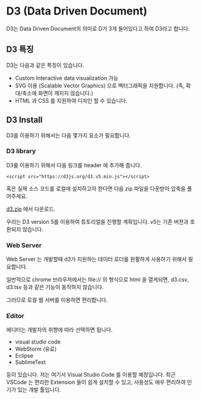 # D3 (Data Driven Document)

D3는 Data Driven Document의 의미로 D가 3개 들어있다고 하여 D3라고 합니다.

## D3 특징

D3는 다음과 같은 특징이 있습니다.

-   Custom Interactive data visualization 가능
-   SVG 이용 (Scalable Vector Graphics) 으로 벡터그래픽을 지원합니다. (즉, 확대/축소에 화면이 깨지지 않습니다.)
-   HTML 과 CSS 를 지원하여 디자인 할 수 있습니다.

## D3 Install

D3를 이용하기 위해서는 다음 몇가지 요소가 필요합니다.

### D3 library

D3룰 이용하기 위해서 다음 링크를 header 에 추가해 줍니다.

```
<script src="https://d3js.org/d3.v5.min.js"></script>
```

혹은 실제 소스 코드를 로컬에 설치하고자 한다면 다음 zip 파일을 다운받아 압축을 풀어주세요.

[d3.zip](https://github.com/d3/d3/releases/download/v5.9.7/d3.zip) 에서 다운로드.

우리는 D3 version 5를 이용하여 튜토리얼을 진행할 계획입니다.
v5는 기존 버젼과 호환되지 않습니다.

### Web Server

Web Server 는 개발할때 d3가 지원하는 데이터 로더를 원활하게 사용하기 위해서 필요합니다.

일반적으로 chrome 브라우저에서는 file:// 의 형식으로 html 을 열게되면, d3.csv, d3.tsv 등과 같은 기능이 동작하지 않습니다.

그러므로 로컬 웹 서버를 이용하면 편리합니다.

### Editor

에디터는 개발자의 취향에 따라 선택하면 됩니다.

-   visual studio code
-   WebStorm (유료)
-   Eclipse
-   SublimeText

등이 있습니다. 저는 여기서 Visual Studio Code 를 이용할 예정입니다.
최근 VSCode 는 편리한 Extension 들이 쉽게 설치할 수 있고, 사용성도 매우 편리하여 인기가 있는 개발 툴입니다.

